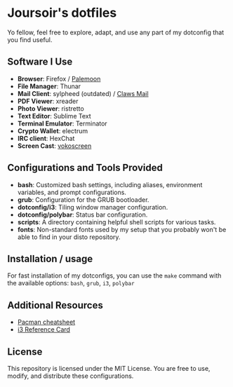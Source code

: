 # Joursoir's dotfiles

Yo fellow, feel free to explore, adapt, and use any part of my dotconfig that you find useful.


## Software I Use

- **Browser**: Firefox / [Palemoon](https://www.palemoon.org/)
- **File Manager**: Thunar
- **Mail Client**: sylpheed (outdated) / [Claws Mail](https://www.claws-mail.org/)
- **PDF Viewer**: xreader
- **Photo Viewer**: ristretto
- **Text Editor**: Sublime Text
- **Terminal Emulator**: Terminator
- **Crypto Wallet**: electrum
- **IRC client**: HexChat
- **Screen Cast**: [vokoscreen](https://linuxecke.volkoh.de/vokoscreen/vokoscreen.html) 


## Configurations and Tools Provided

- **bash**: Customized bash settings, including aliases, environment variables, and prompt configurations.
- **grub**: Configuration for the GRUB bootloader.
- **dotconfig/i3**: Tiling window manager configuration.
- **dotconfig/polybar**: Status bar configuration.
- **scripts**: A directory containing helpful shell scripts for various tasks.
- **fonts**: Non-standard fonts used by my setup that you probably won't be able to find in your disto repository.

## Installation / usage

For fast installation of my dotconfigs, you can use the `make` command with the available options: `bash`, `grub`, `i3`, `polybar`


## Additional Resources

- [Pacman cheatsheet](https://devhints.io/pacman)
- [i3 Reference Card](https://i3wm.org/docs/refcard.html)


## License

This repository is licensed under the MIT License. You are free to use, modify, and distribute these configurations.
